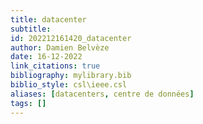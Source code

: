 ```yaml
---
title: datacenter
subtitle:
id: 202212161420_datacenter
author: Damien Belvèze
date: 16-12-2022
link_citations: true
bibliography: mylibrary.bib
biblio_style: csl\ieee.csl
aliases: [datacenters, centre de données]
tags: []
---
```







